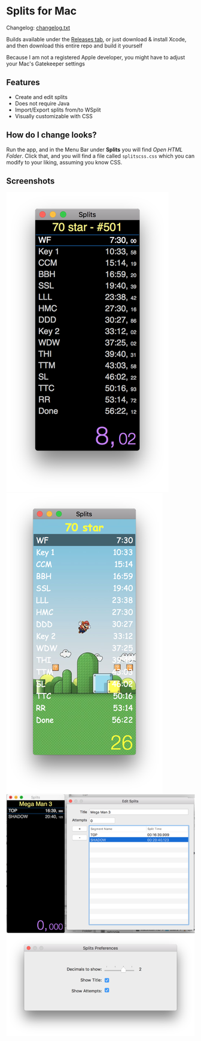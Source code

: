 # Splits for Mac

Changelog: [changelog.txt](https://github.com/lambdan/Splits/blob/master/changelog.txt)

Builds available under the [Releases tab](https://github.com/lambdan/Splits/releases), or just download & install Xcode, and then download this entire repo and build it yourself

Because I am not a registered Apple developer, you might have to adjust your Mac's Gatekeeper settings

## Features

- Create and edit splits
- Does not require Java
- Import/Export splits from/to WSplit
- Visually customizable with CSS

## How do I change looks?

Run the app, and in the Menu Bar under __Splits__ you will find _Open HTML Folder_. Click that, and you will find a file called `splitscss.css` which you can modify to your liking, assuming you know CSS.

## Screenshots

![Main](https://github.com/lambdan/Splits/blob/master/screenshot1.png)
![Main with custom CSS](https://github.com/lambdan/Splits/blob/master/screenshot2.png)
![Editting Splits](https://github.com/lambdan/Splits/blob/master/screenshot3.png)
![Preferences](https://github.com/lambdan/Splits/blob/master/screenshot4.png)